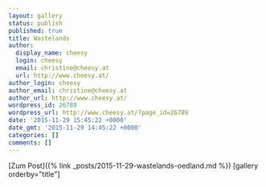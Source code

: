 ```yaml
---
layout: gallery
status: publish
published: true
title: Wastelands
author:
  display_name: cheesy
  login: cheesy
  email: christine@cheesy.at
  url: http://www.cheesy.at/
author_login: cheesy
author_email: christine@cheesy.at
author_url: http://www.cheesy.at/
wordpress_id: 26789
wordpress_url: http://www.cheesy.at/?page_id=26789
date: '2015-11-29 15:45:22 +0000'
date_gmt: '2015-11-29 14:45:22 +0000'
categories: []
comments: []
---
```


[Zum Post]({% link _posts/2015-11-29-wastelands-oedland.md %})
[gallery orderby="title"]

